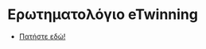 # Ερωτηματολόγιο eTwinning


* [Πατήστε εδώ!](https://docs.google.com/forms/d/e/1FAIpQLScHaNN7QBEZ6TAU4ZL8i128H2nGyYBcaeOwAnrAx4DziVHYKw/viewform)
